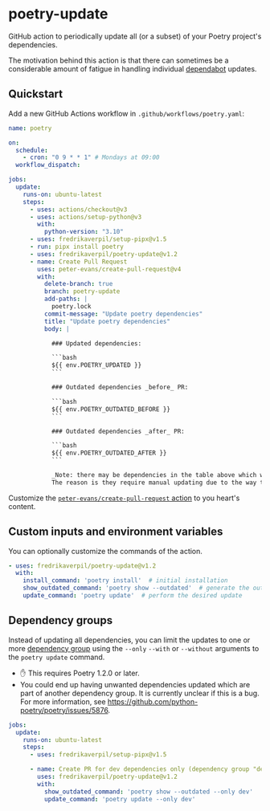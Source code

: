 # poetry-update

GitHub action to periodically update all (or a subset) of your Poetry project's dependencies.

The motivation behind this action is that there can sometimes be a considerable amount of fatigue in handling individual [dependabot](https://github.com/dependabot) updates.

## Quickstart

Add a new GitHub Actions workflow in `.github/workflows/poetry.yaml`:

```yaml
name: poetry

on:
  schedule:
    - cron: "0 9 * * 1" # Mondays at 09:00
  workflow_dispatch:

jobs:
  update:
    runs-on: ubuntu-latest
    steps:
      - uses: actions/checkout@v3
      - uses: actions/setup-python@v3
        with:
          python-version: "3.10"
      - uses: fredrikaverpil/setup-pipx@v1.5
      - run: pipx install poetry
      - uses: fredrikaverpil/poetry-update@v1.2
      - name: Create Pull Request
        uses: peter-evans/create-pull-request@v4
        with:
          delete-branch: true
          branch: poetry-update
          add-paths: |
            poetry.lock
          commit-message: "Update poetry dependencies"
          title: "Update poetry dependencies"
          body: |

            ### Updated dependencies:

            ```bash
            ${{ env.POETRY_UPDATED }}
            ```   

            ### Outdated dependencies _before_ PR:

            ```bash
            ${{ env.POETRY_OUTDATED_BEFORE }}
            ```

            ### Outdated dependencies _after_ PR:

            ```bash
            ${{ env.POETRY_OUTDATED_AFTER }}
            ```

            _Note: there may be dependencies in the table above which were not updated as part of this PR.
            The reason is they require manual updating due to the way they are pinned._
```

Customize the [`peter-evans/create-pull-request` action](https://github.com/peter-evans/create-pull-request) to you heart's content.

## Custom inputs and environment variables

You can optionally customize the commands of the action.

```yaml
- uses: fredrikaverpil/poetry-update@v1.2
  with:
    install_command: 'poetry install'  # initial installation
    show_outdated_command: 'poetry show --outdated'  # generate the output for the PR description
    update_command: 'poetry update'  # perform the desired update
```



## Dependency groups

Instead of updating all dependencies, you can limit the updates to one or more [dependency group](https://python-poetry.org/docs/master/managing-dependencies/#dependency-groups) using the `--only` `--with` or `--without` arguments to the `poetry update` command.

- ✋ This requires Poetry 1.2.0 or later.
- You could end up having unwanted dependencies updated which are part of another dependency group. It is currently unclear if this is a bug. For more information, see https://github.com/python-poetry/poetry/issues/5876.

```yaml
jobs:
  update:
    runs-on: ubuntu-latest
    steps:
      - uses: fredrikaverpil/setup-pipx@v1.5

      - name: Create PR for dev dependencies only (dependency group "dev")
        uses: fredrikaverpil/poetry-update@v1.2
        with:
          show_outdated_command: 'poetry show --outdated --only dev'
          update_command: 'poetry update --only dev'
```

